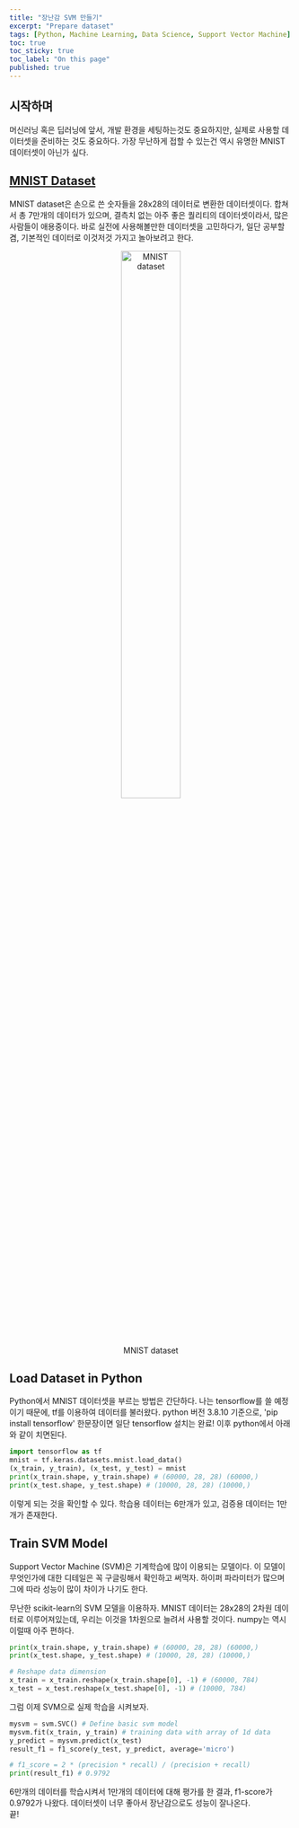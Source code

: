 ```yaml
---
title: "장난감 SVM 만들기"
excerpt: "Prepare dataset"
tags: [Python, Machine Learning, Data Science, Support Vector Machine]
toc: true
toc_sticky: true
toc_label: "On this page"
published: true
---
```

## 시작하며
머신러닝 혹은 딥러닝에 앞서, 개발 환경을 세팅하는것도 중요하지만, 실제로 사용할 데이터셋을 준비하는 것도 중요하다.
가장 무난하게 접할 수 있는건 역시 유명한 MNIST 데이터셋이 아닌가 싶다.

## [MNIST Dataset](https://ko.wikipedia.org/wiki/MNIST_%EB%8D%B0%EC%9D%B4%ED%84%B0%EB%B2%A0%EC%9D%B4%EC%8A%A4)
MNIST dataset은 손으로 쓴 숫자들을 28x28의 데이터로 변환한 데이터셋이다. 합쳐서 총 7만개의 데이터가 있으며, 결측치 없는 아주 좋은 퀄리티의 데이터셋이라서,
많은 사람들이 애용중이다. 바로 실전에 사용해볼만한 데이터셋을 고민하다가, 일단 공부할 겸, 기본적인 데이터로 이것저것 가지고 놀아보려고 한다.

<a name="Fig1"></a>
<center>
	<figure> <img src="https://www.researchgate.net/profile/Steven-Young-5/publication/306056875/figure/fig1/AS:393921575309346@1470929630835/Example-images-from-the-MNIST-dataset.png" alt="MNIST dataset" style="width:50%;"/>
    <figcaption>MNIST dataset</figcaption>
    </figure>
</center>

## Load Dataset in Python
Python에서 MNIST 데이터셋을 부르는 방법은 간단하다. 나는 tensorflow를 쓸 예정이기 때문에, tf를 이용하여 데이터를 불러왔다.
python 버전 3.8.10 기준으로, 'pip install tensorflow' 한문장이면 일단 tensorflow 설치는 완료! 이후 python에서 아래와 같이 치면된다.
```python
import tensorflow as tf
mnist = tf.keras.datasets.mnist.load_data()
(x_train, y_train), (x_test, y_test) = mnist
print(x_train.shape, y_train.shape) # (60000, 28, 28) (60000,)
print(x_test.shape, y_test.shape) # (10000, 28, 28) (10000,)
```
이렇게 되는 것을 확인할 수 있다. 학습용 데이터는 6만개가 있고, 검증용 데이터는 1만개가 존재한다.

## Train SVM Model
Support Vector Machine (SVM)은 기계학습에 많이 이용되는 모델이다. 이 모델이 무엇인가에 대한 디테일은 꼭 구글링해서 확인하고 써먹자. 하이퍼 파라미터가 많으며 그에 따라 성능이 많이 차이가 나기도 한다.

무난한 scikit-learn의 SVM 모델을 이용하자. MNIST 데이터는 28x28의 2차원 데이터로 이루어져있는데, 우리는 이것을 1차원으로 늘려서 사용할 것이다.
numpy는 역시 이럴때 아주 편하다.

```python
print(x_train.shape, y_train.shape) # (60000, 28, 28) (60000,)
print(x_test.shape, y_test.shape) # (10000, 28, 28) (10000,)

# Reshape data dimension
x_train = x_train.reshape(x_train.shape[0], -1) # (60000, 784)
x_test = x_test.reshape(x_test.shape[0], -1) # (10000, 784)
```

그럼 이제 SVM으로 실제 학습을 시켜보자. 

```python
mysvm = svm.SVC() # Define basic svm model
mysvm.fit(x_train, y_train) # training data with array of 1d data
y_predict = mysvm.predict(x_test)
result_f1 = f1_score(y_test, y_predict, average='micro')

# f1_score = 2 * (precision * recall) / (precision + recall)
print(result_f1) # 0.9792
```

6만개의 데이터를 학습시켜서 1만개의 데이터에 대해 평가를 한 결과, f1-score가 0.9792가 나왔다. 데이터셋이 너무 좋아서 장난감으로도 성능이 잘나온다.  
끝! 